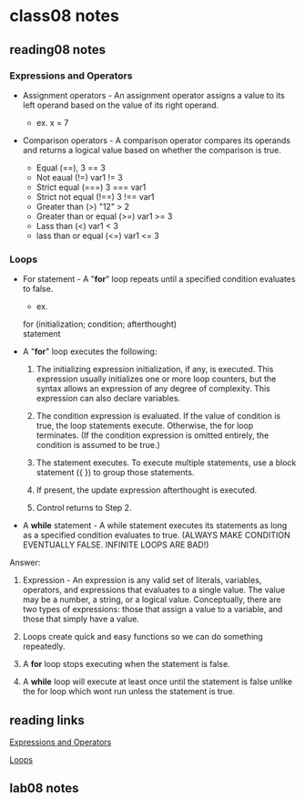 # class08 notes

## reading08 notes

### Expressions and Operators

+ Assignment operators - An assignment operator assigns a value to its left operand based on the value of its right operand.

  + ex. x = 7

+ Comparison operators - A comparison operator compares its operands and returns a logical value based on whether the comparison is true.

  + Equal (==), 3 == 3
  + Not eaual (!=) var1 != 3
  + Strict equal (===) 3 === var1
  + Strict not equal (!==) 3 !== var1
  + Greater than (>) "12" > 2
  + Greater than or equal (>=) var1 >= 3
  + Lass than (<) var1 < 3
  + lass than or equal (<=) var1 <= 3

### Loops

+ For statement - A "**for**" loop repeats until a specified condition evaluates to false.

  + ex.  

  for (initialization; condition; afterthought)
  <br> statement

+ A "**for**" loop executes the following:

  1. The initializing expression initialization, if any, is executed. This expression usually initializes one or more loop counters, but the syntax allows an expression of any degree of complexity. This expression can also declare variables.

  2. The condition expression is evaluated. If the value of condition is true, the loop statements execute. Otherwise, the for loop terminates. (If the condition expression is omitted entirely, the condition is assumed to be true.)

  3. The statement executes. To execute multiple statements, use a block statement ({ }) to group those statements.

  4. If present, the update expression afterthought is executed.

  5. Control returns to Step 2.

+ A **while** statement - A while statement executes its statements as long as a specified condition evaluates to true. (ALWAYS MAKE CONDITION EVENTUALLY FALSE. INFINITE LOOPS ARE BAD!)

Answer:

1. Expression - An expression is any valid set of literals, variables, operators, and expressions that evaluates to a single value. The value may be a number, a string, or a logical value. Conceptually, there are two types of expressions: those that assign a value to a variable, and those that simply have a value.

2. Loops create quick and easy functions so we can do something repeatedly.

3. A **for** loop stops executing when the statement is false.

4. A **while** loop will execute at least once until the statement is false unlike the for loop which wont run unless the statement is true.

## reading links

[Expressions and Operators](https://developer.mozilla.org/en-US/docs/Web/JavaScript/Guide/Expressions_and_Operators#assignment_operators)

[Loops](https://developer.mozilla.org/en-US/docs/Web/JavaScript/Guide/Loops_and_iteration)

## lab08 notes
